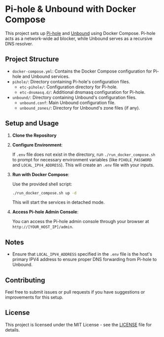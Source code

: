 # Pi-hole & Unbound with Docker Compose

This project sets up [Pi-hole](https://pi-hole.net/) and [Unbound](https://www.nlnetlabs.nl/projects/unbound/about/) using Docker Compose. Pi-hole acts as a network-wide ad blocker, while Unbound serves as a recursive DNS resolver.

## Project Structure

- `docker-compose.yml`: Contains the Docker Compose configuration for Pi-hole and Unbound services.
- `pihole/`: Directory containing Pi-hole's configuration files.
  - `etc-pihole/`: Configuration directory for Pi-hole.
  - `etc-dnsmasq.d/`: Additional dnsmasq configuration for Pi-hole.
- `unbound/`: Directory containing Unbound's configuration files.
  - `unbound.conf`: Main Unbound configuration file.
  - `unbound_zones/`: Directory for Unbound's zone files (if any).

## Setup and Usage

1. **Clone the Repository**

2. **Configure Environment**:

    If `.env` file does not exist in the directory, run `./run_docker_compose.sh` to prompt for necessary environment variables (like `PIHOLE_PASSWORD` and `LOCAL_IPV4_ADDRESS`). This will create an `.env` file with your inputs.

3. **Run with Docker Compose**:

    Use the provided shell script:

    ```bash
    ./run_docker_compose.sh up -d
    ```

    This will start the services in detached mode.

4. **Access Pi-hole Admin Console**:

    You can access the Pi-hole admin console through your browser at `http://[YOUR_HOST_IP]/admin`.

## Notes

- Ensure that `LOCAL_IPV4_ADDRESS` specified in the `.env` file is the host's primary IPV4 address to ensure proper DNS forwarding from Pi-hole to Unbound.

## Contributing

Feel free to submit issues or pull requests if you have suggestions or improvements for this setup.

## License

This project is licensed under the MIT License - see the [LICENSE](LICENSE) file for details.

